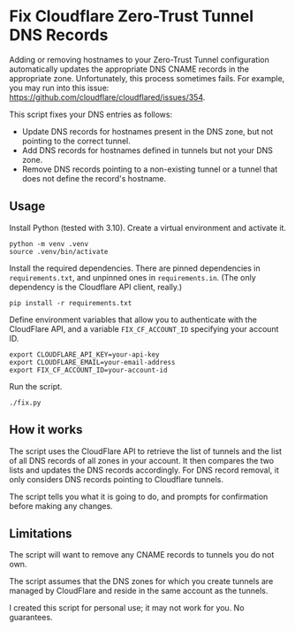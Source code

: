 # Fix Cloudflare Zero-Trust Tunnel DNS Records

Adding or removing hostnames to your Zero-Trust Tunnel configuration automatically updates the appropriate DNS CNAME records in the appropriate zone.
Unfortunately, this process sometimes fails.
For example, you may run into this issue: https://github.com/cloudflare/cloudflared/issues/354.

This script fixes your DNS entries as follows:

* Update DNS records for hostnames present in the DNS zone, but not pointing to the correct tunnel.
* Add DNS records for hostnames defined in tunnels but not your DNS zone.
* Remove DNS records pointing to a non-existing tunnel or a tunnel that does not define the record's hostname.


## Usage

Install Python (tested with 3.10). Create a virtual environment and activate it.

    python -m venv .venv
    source .venv/bin/activate

Install the required dependencies. There are pinned dependencies in `requirements.txt`, and unpinned ones in `requirements.in`. (The only dependency is the Cloudflare API client, really.)

    pip install -r requirements.txt

Define environment variables that allow you to authenticate with the CloudFlare API, and a variable `FIX_CF_ACCOUNT_ID` specifying your account ID.

    export CLOUDFLARE_API_KEY=your-api-key
    export CLOUDFLARE_EMAIL=your-email-address
    export FIX_CF_ACCOUNT_ID=your-account-id

Run the script.

    ./fix.py


## How it works

The script uses the CloudFlare API to retrieve the list of tunnels and the list of all DNS records of all zones in your account.
It then compares the two lists and updates the DNS records accordingly.
For DNS record removal, it only considers DNS records pointing to Cloudflare tunnels.

The script tells you what it is going to do, and prompts for confirmation before making any changes.


## Limitations

The script will want to remove any CNAME records to tunnels you do not own.

The script assumes that the DNS zones for which you create tunnels are managed by CloudFlare and reside in the same account as the tunnels.

I created this script for personal use; it may not work for you. No guarantees.
